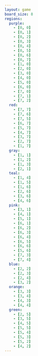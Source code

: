 ```yaml
---
layout: game
board_size: 8
regions:
  purple:
    - [0, 0]
    - [0, 1]
    - [0, 2]
    - [0, 3]
    - [0, 4]
    - [0, 5]
    - [0, 6]
    - [0, 7]
    - [1, 0]
    - [2, 0]
    - [3, 0]
    - [4, 0]
    - [5, 0]
    - [6, 0]
    - [7, 0]
    - [7, 1]
    - [7, 2]
  red:
    - [7, 7]
    - [7, 6]
    - [7, 5]
    - [6, 7]
    - [5, 7]
    - [4, 7]
    - [3, 7]
    - [2, 7]
    - [1, 7]
  gray:
    - [1, 1]
    - [1, 2]
    - [1, 3]
    - [2, 1]
  teal:
    - [1, 4]
    - [1, 5]
    - [1, 6]
    - [2, 6]
    - [3, 6]
    - [4, 6]
  pink:
    - [3, 1]
    - [4, 1]
    - [5, 1]
    - [6, 1]
    - [6, 2]
    - [6, 3]
    - [6, 4]
    - [6, 5]
    - [6, 6]
    - [5, 6]
    - [7, 3]
    - [7, 4]
  blue:
    - [2, 2]
    - [2, 3]
    - [2, 4]
    - [3, 2]
  orange:
    - [3, 3]
    - [3, 4]
    - [4, 3]
    - [4, 4]
  green:
    - [2, 5]
    - [3, 5]
    - [4, 5]
    - [5, 5]
    - [5, 4]
    - [5, 3]
    - [5, 2]
    - [4, 2]
---
```

<script>
    const boardSize = {{ page.board_size }};
    const regions = {{ page.regions | jsonify }};
</script>